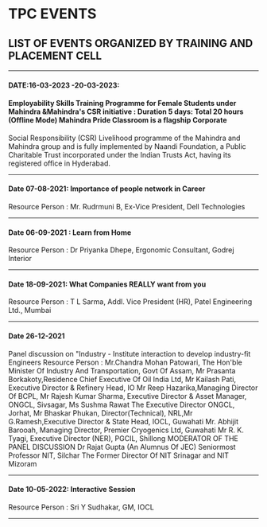 # **TPC EVENTS**

## **LIST OF EVENTS ORGANIZED BY TRAINING AND PLACEMENT CELL**

---


#### **DATE:16-03-2023 -20-03-2023:**
#### **Employability Skills Training Programme for Female Students under Mahindra &Mahindra's CSR initiative** : Duration 5 days: Total 20 hours (Offline Mode) Mahindra Pride Classroom is a flagship Corporate
Social Responsibility (CSR) Livelihood programme of the Mahindra and Mahindra group and is fully implemented by Naandi
Foundation, a Public Charitable Trust incorporated under the Indian Trusts Act, having its registered office in Hyderabad.

---


#### **Date 07-08-2021: Importance of people network in Career**
Resource Person : Mr. Rudrmuni B, Ex-Vice President, Dell Technologies 


---


#### **Date 06-09-2021 : Learn from Home**
Resource Person : Dr Priyanka Dhepe, Ergonomic Consultant, Godrej Interior

---


#### **Date 18-09-2021: What Companies REALLY want from you**
Resource Person : T L Sarma, Addl. Vice President (HR), Patel Engineering Ltd., Mumbai

---


#### **Date 26-12-2021**
Panel discussion on "Industry - Institute interaction to develop industry-fit Engineers
Resource Person : Mr.Chandra Mohan Patowari, The Hon'ble Minister Of Industry And Transportation, Govt Of Assam,
Mr Prasanta Borkakoty,Residence Chief Executive Of Oil India Ltd, Mr Kailash Pati, Executive Director & Refinery Head, IO
Mr Reep Hazarika,Managing Director Of BCPL,
Mr Rajesh Kumar Sharma, Executive Director & Asset Manager, ONGCL, Sivsagar,
Ms Sushma Rawat The Executive Director ONGCL, Jorhat,
Mr Bhaskar Phukan, Director(Technical), NRL,Mr G.Ramesh,Executive Director & State Head, IOCL, Guwahati
Mr. Abhijit Barooah, Managing Director, Premier Cryogenics Ltd, Guwahati
Mr R. K. Tyagi, Executive Director (NER), PGCIL, Shillong
MODERATOR OF THE PANEL DISCUSSION
Dr Rajat Gupta (An Alumnus Of JEC) Seniormost Professor NIT, Silchar
The Former Director Of NIT Srinagar and NIT Mizoram

---


#### **Date 10-05-2022**: Interactive Session
Resource Person : Sri Y Sudhakar, GM, IOCL

---
